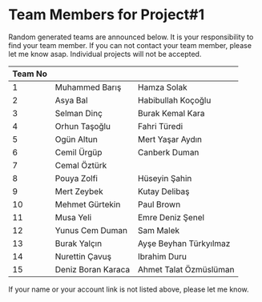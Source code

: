 ﻿# Team Members for Project#1

Random generated teams are announced below. It is your responsibility to find your team member.
If you can not contact your team member, please let me know asap. Individual projects will not be accepted.

| Team No 	|              	|                 	|
|---------	|--------------	|-----------------	|
| 1       	|    Muhammed Barış      	|Hamza Solak
| 2       	|    Asya Bal        	|Habibullah Koçoğlu
| 3       	|    Selman Dinç        	|Burak Kemal Kara
| 4       	|    Orhun Taşoğlu        	|Fahri Türedi
| 5       	|    Ogün Altun        	|Mert Yaşar Aydın
| 6       	|    Cemil Ürgüp        	|Canberk Duman
| 7       	|    Cemal Öztürk
| 8       	|    Pouya Zolfi        	|Hüseyin Şahin
| 9       	|    Mert Zeybek        	|Kutay Delibaş
| 10       	|    Mehmet Gürtekin        	|Paul Brown
| 11      	|    Musa Yeli        	|Emre Deniz Şenel
| 12       	|    Yunus Cem Duman       	|Sam Malek
| 13       	|    Burak Yalçın       	|Ayşe Beyhan Türkyılmaz
| 14       	|    Nurettin Çavuş        	|Ibrahim Duru
| 15       	|    Deniz Boran Karaca      	|Ahmet Talat Özmüslüman


If your name or your account link is not listed above, please let me know.
